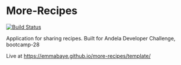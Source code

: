 # More-Recipes
[![Build Status](https://travis-ci.org/emmabaye/more-recipes.svg?branch=master)](https://travis-ci.org/emmabaye/more-recipes)

Application for sharing recipes. Built for Andela Developer Challenge, bootcamp-28

Live at https://emmabaye.github.io/more-recipes/template/
